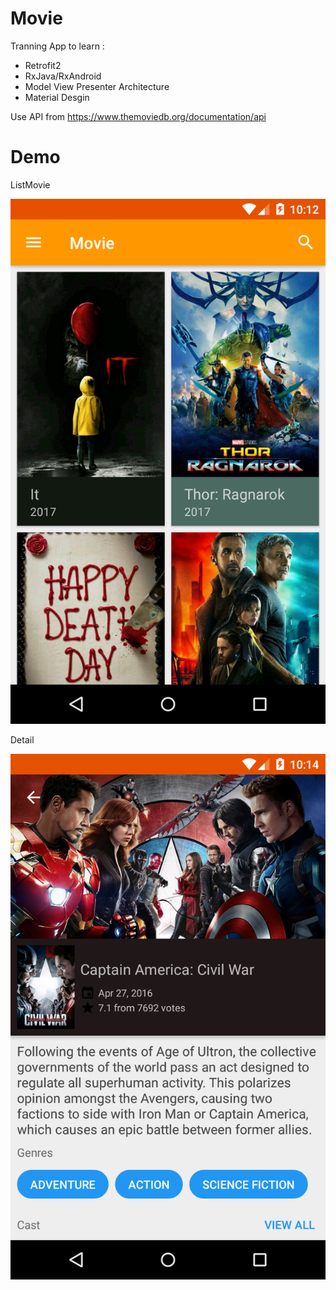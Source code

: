 # Movie
Tranning App to learn :
- Retrofit2
- RxJava/RxAndroid
- Model View Presenter Architecture
- Material Desgin

Use API from https://www.themoviedb.org/documentation/api

# Demo
ListMovie

![](https://github.com/TrungNguyen1208/Movie/blob/master/movie.png)

Detail

![](https://github.com/TrungNguyen1208/Movie/blob/master/detail.png)

